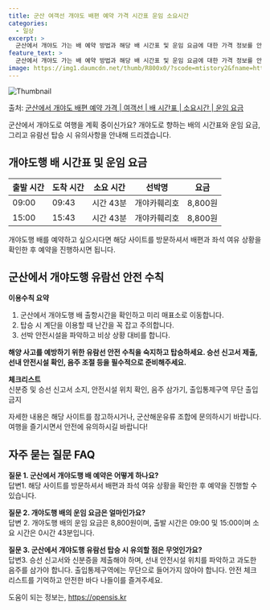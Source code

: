 ```yaml
---
title: 군산 여객선 개야도 배편 예약 가격 시간표 운임 소요시간
categories:
  - 일상
excerpt: >
  군산에서 개야도 가는 배 예약 방법과 해당 배 시간표 및 운임 요금에 대한 가격 정보를 안내 드리겠습니다. 안전하고 재밋는 개야도행 여행을 위해 아래 정보 참고하시기 바랍니다. 개야도행 배편 예약하기 👈 클릭군산에서 개야도행 배 시간표출발 시간도착 시간소요 시간선박명요금09:0009:430시간 43분개야카훼리호8,800원15:0015:430시간 43분개야카훼리호8,800원개야도행 배편 예약하기 👈 클릭군산에서 개야도행 여객선 탑승 시 이용수칙군산에서 개야도행 여객선을 이용할 때 알아두어야 할 중요한 수칙을 소개합니다. 이용수칙 요약 1) 군산에서 개야도행 배 출항시간을 확인하고 미리 매표소로 이동합니다. 2) 탑승 시 계단을 이용할 때 난간을 꼭 잡고 주의합니다. 3) 선박 안전시설을 파악하고 비상 상황..
feature_text: >
  군산에서 개야도 가는 배 예약 방법과 해당 배 시간표 및 운임 요금에 대한 가격 정보를 안내 드리겠습니다. 안전하고 재밋는 개야도행 여행을 위해 아래 정보 참고하시기 바랍니다. 개야도행 배편 예약하기 👈 클릭군산에서 개야도행 배 시간표출발 시간도착 시간소요 시간선박명요금09:0009:430시간 43분개야카훼리호8,800원15:0015:430시간 43분개야카훼리호8,800원개야도행 배편 예약하기 👈 클릭군산에서 개야도행 여객선 탑승 시 이용수칙군산에서 개야도행 여객선을 이용할 때 알아두어야 할 중요한 수칙을 소개합니다. 이용수칙 요약 1) 군산에서 개야도행 배 출항시간을 확인하고 미리 매표소로 이동합니다. 2) 탑승 시 계단을 이용할 때 난간을 꼭 잡고 주의합니다. 3) 선박 안전시설을 파악하고 비상 상황..
image: https://img1.daumcdn.net/thumb/R800x0/?scode=mtistory2&fname=https%3A%2F%2Fblog.kakaocdn.net%2Fdn%2FMcBkS%2FbtsHCB4NgFF%2FPZriwEZSa7JOSziWa8G29k%2Fimg.webp
---
```


![Thumbnail](https://img1.daumcdn.net/thumb/R800x0/?scode=mtistory2&fname=https%3A%2F%2Fblog.kakaocdn.net%2Fdn%2FMcBkS%2FbtsHCB4NgFF%2FPZriwEZSa7JOSziWa8G29k%2Fimg.webp)

<p>출처: <a href="https://opensis.kr/entry/%EA%B5%B0%EC%82%B0%EC%97%90%EC%84%9C-%EA%B0%9C%EC%95%BC%EB%8F%84-%EB%B0%B0%ED%8E%B8-%EC%98%88%EC%95%BD-%EA%B0%80%EA%B2%A9-%EC%97%AC%EA%B0%9D%EC%84%A0-%EB%B0%B0-%EC%8B%9C%EA%B0%84%ED%91%9C-%EC%86%8C%EC%9A%94%EC%8B%9C%EA%B0%84-%EC%9A%B4%EC%9E%84-%EC%9A%94%EA%B8%88" rel="dofollow">군산에서 개야도 배편 예약 가격 | 여객선 | 배 시간표 | 소요시간 | 운임 요금</a> </p>

군산에서 개야도로 여행을 계획 중이신가요? 개야도로 향하는 배의 시간표와 운임 요금, 그리고 유람선 탑승 시 유의사항을 안내해 드리겠습니다.

## 개야도행 배 시간표 및 운임 요금

**출발 시간** | **도착 시간** | **소요 시간** | **선박명** | **요금**  
---|---|---|---|---  
09:00 | 09:43 | 시간 43분 | 개야카훼리호 | 8,800원  
15:00 | 15:43 | 시간 43분 | 개야카훼리호 | 8,800원  
  
개야도행 배를 예약하고 싶으시다면 해당 사이트를 방문하셔서 배편과 좌석 여유 상황을 확인한 후 예약을 진행하시면 됩니다.

## 군산에서 개야도행 유람선 안전 수칙

**이용수칙 요약**  
1) 군산에서 개야도행 배 출항시간을 확인하고 미리 매표소로 이동합니다.  
2) 탑승 시 계단을 이용할 때 난간을 꼭 잡고 주의합니다.  
3) 선박 안전시설을 파악하고 비상 상황 대비를 합니다.

**해양 사고를 예방하기 위한 유람선 안전 수칙을 숙지하고 탑승하세요. 승선 신고서 제출, 선내 안전시설 확인, 음주 조절 등을 필수적으로
준비해주세요.**

**체크리스트**  
신분증 및 승선 신고서 소지, 안전시설 위치 확인, 음주 삼가기, 출입통제구역 무단 출입 금지

자세한 내용은 해당 사이트를 참고하시거나, 군산해운유류 조합에 문의하시기 바랍니다. 여행을 즐기시면서 안전에 유의하시길 바랍니다!

## 자주 묻는 질문 FAQ

**질문 1. 군산에서 개야도행 배 예약은 어떻게 하나요?**  
답변1. 해당 사이트를 방문하셔서 배편과 좌석 여유 상황을 확인한 후 예약을 진행할 수 있습니다.  

**질문 2. 개야도행 배의 운임 요금은 얼마인가요?**  
답변 2. 개야도행 배의 운임 요금은 8,800원이며, 출발 시간은 09:00 및 15:00이며 소요 시간은 0시간 43분입니다.

**질문 3. 군산에서 개야도행 유람선 탑승 시 유의할 점은 무엇인가요?**  
답변3. 승선 신고서와 신분증을 제출해야 하며, 선내 안전시설 위치를 파악하고 과도한 음주를 삼가야 합니다. 출입통제구역에는 무단으로
들어가지 않아야 합니다. 안전 체크리스트를 기억하고 안전한 바다 나들이를 즐겨주세요.

 

도움이 되는 정보는, <a href="https://opensis.kr" rel="dofollow">https://opensis.kr</a>


